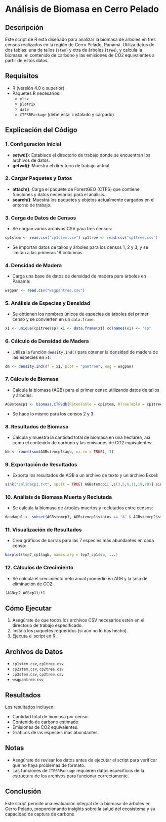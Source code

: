# Análisis de Biomasa en Cerro Pelado

## Descripción
Este script de R está diseñado para analizar la biomasa de árboles en tres censos realizados en la región de Cerro Pelado, Panamá. Utiliza datos de dos tablas: una de tallos (`stem`) y otra de árboles (`tree`), y calcula la biomasa, el contenido de carbono y las emisiones de CO2 equivalentes a partir de estos datos.

## Requisitos
- R (versión 4.0 o superior)
- Paquetes R necesarios:
  - `xlsx`
  - `plotrix`
  - `date`
  - `CTFSRPackage` (debe estar instalado y cargado)

## Explicación del Código

### 1. Configuración Inicial
- **setwd()**: Establece el directorio de trabajo donde se encuentran los archivos de datos.
- **getwd()**: Muestra el directorio de trabajo actual.

### 2. Cargar Paquetes y Datos
- **attach()**: Carga el paquete de ForestGEO (CTFS) que contiene funciones y datos necesarios para el análisis.
- **search()**: Muestra los paquetes y objetos actualmente cargados en el entorno de trabajo.

### 3. Carga de Datos de Censos
- Se cargan varios archivos CSV para tres censos:
```r
cp1stem <- read.csv("cp1stem.csv") cp1tree <- read.csv("cp1tree.csv")
```
- Se importan datos de tallos y árboles para los censos 1, 2 y 3, y se limitan a las primeras 19 columnas.

### 4. Densidad de Madera
- Carga una base de datos de densidad de madera para árboles en Panamá:
```r
wsgpan <- read.csv("wsgpantree.csv")
```

### 5. Análisis de Especies y Densidad
- Se obtienen los nombres únicos de especies de árboles del primer censo y se convierten en un `data.frame`:
```r
x1 <- unique(cp1tree$sp) x1 <- data.frame(x1) colnames(x1) <- "sp"
```

### 6. Cálculo de Densidad de Madera
- Utiliza la función `density.ind()` para obtener la densidad de madera de las especies en `x1`:
```r
dm <- density.ind(df = x1, plot = "pantree", wsg = wsgpan)
```

### 7. Cálculo de Biomasa
- Calcula la biomasa (AGB) para el primer censo utilizando datos de tallos y árboles:
```r
AGBstemcp1 <- biomass.CTFSdb(RStemTable = cp1stem, RTreeTable = cp1tree, whichtable="stem", plot = "pantree", dbhunit = "mm", wsgdata = wsgpan, forest="moist")
```
- Se hace lo mismo para los censos 2 y 3.

### 8. Resultados de Biomasa
- Calcula y muestra la cantidad total de biomasa en una hectárea, así como el contenido de carbono y las emisiones de CO2 equivalentes:
```r
bb <- round(sum(AGBstemcp1$agb, na.rm = TRUE), 1)
```

### 9. Exportación de Resultados
- Exporta los resultados de AGB a un archivo de texto y un archivo Excel:
```r
sink("salidacp1.txt", split = TRUE) AGBstemcp1[ ,c(3,5,6,11,19,20)] sink() write.xlsx(AGBstemcp1, "resagb.xlsx")
```

### 10. Análisis de Biomasa Muerta y Reclutada
- Se calcula la biomasa de árboles muertos y reclutados entre censos:
```r
deadagb1 <- subset(AGBstemcp1, AGBstemcp1$status == "A" & AGBstemcp2$status == "D")
```

### 11. Visualización de Resultados
- Crea gráficos de barras para las 7 especies más abundantes en cada censo:
```r
barplot(top7_cp1$agb, names.arg = top7_cp1$sp, ...)
```

### 12. Cálculos de Crecimiento
- Se calcula el crecimiento neto anual promedio en AGB y la tasa de eliminación de CO2:
```r
(AGBcp2-AGBcp1)/t1
```

## Cómo Ejecutar
1. Asegúrate de que todos los archivos CSV necesarios estén en el directorio de trabajo especificado.
2. Instala los paquetes requeridos (si aún no lo has hecho).
3. Ejecuta el script en R.

## Archivos de Datos
- `cp1stem.csv`, `cp1tree.csv`
- `cp2stem.csv`, `cp2tree.csv`
- `cp3stem.csv`, `cp3tree.csv`
- `wsgpantree.csv`

## Resultados
Los resultados incluyen:
- Cantidad total de biomasa por censo.
- Contenido de carbono estimado.
- Emisiones de CO2 equivalentes.
- Gráficos de las especies más abundantes.

## Notas
- Asegúrate de revisar los datos antes de ejecutar el script para verificar que no haya problemas de formato.
- Las funciones de `CTFSRPackage` requieren datos específicos de la estructura de los archivos para funcionar correctamente.

## Conclusión
Este script permite una evaluación integral de la biomasa de árboles en Cerro Pelado, proporcionando insights sobre la salud del ecosistema y su capacidad de captura de carbono.
